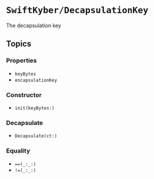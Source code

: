 # ``SwiftKyber/DecapsulationKey``

The decapsulation key

## Topics

### Properties

- ``keyBytes``
- ``encapsulationKey``

### Constructor

- ``init(keyBytes:)``

### Decapsulate

- ``Decapsulate(ct:)``

### Equality

- ``==(_:_:)``
- ``!=(_:_:)``
